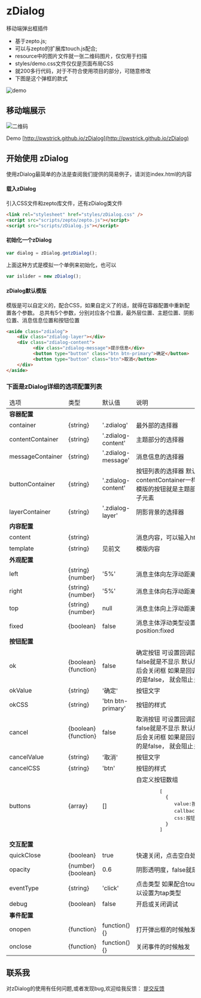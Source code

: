 # zDialog
移动端弹出框插件

- 基于zepto.js;
- 可以与zepto的扩展库touch.js配合;
- resource中的图片文件就一张二维码图片，仅仅用于扫描
- styles/demo.css文件仅仅是页面布局CSS
- 就200多行代码，对于不符合使用项目的部分，可随意修改
- 下图是这个弹框的款式

![demo](http://pwstrick.github.io/zDialog/resource/demo.jpg)

## 移动端展示
![二维码](http://pwstrick.github.io/zDialog/resource/qrcode1.png) 

Demo [http://pwstrick.github.io/zDialog](http://pwstrick.github.io/zDialog)

## 开始使用 zDialog

使用zDialog最简单的办法是查阅我们提供的简易例子，请浏览index.html的内容

#### 载入zDialog

引入CSS文件和zepto库文件，还有zDialog类文件
``` html
<link rel="stylesheet" href="styles/zDialog.css" />
<script src="scripts/zepto/zepto.js"></script>
<script src="scripts/zDialog.js"></script>
```

#### 初始化一个zDialog

``` javascript
var dialog = zDialog.getzDialog();
```

上面这种方式是模拟一个单例来初始化，也可以

``` javascript
var islider = new zDialog();
```

#### zDialog默认模版
模版是可以自定义的，配合CSS，如果自定义了的话，就得在容器配置中重新配置各个参数。
总共有5个参数，分别对应各个位置，最外层位置、主题位置、阴影位置、消息信息位置和按钮位置
``` html
<aside class="zdialog">
	<div class="zdialog-layer"></div>
	<div class="zdialog-content">
		  <div class="zdialog-message">提示信息</div>
		  <button type="button" class="btn btn-primary">确定</button>
		  <button type="button" class="btn">取消</button>
	</div>
</aside>
```

### 下面是zDialog详细的选项配置列表
<table>
<thead>
    <tr>
        <td>选项</td>
        <td>类型</td>
        <td>默认值</td>
        <td>说明</td>
    </tr>
</thead>
<tbody>
    <tr>
        <td colspan="4"><b>容器配置</b></td>
    </tr>
    <tr>
        <td>container</td>
        <td>{string}</td>
        <td>'.zdialog'</td>
        <td>最外部的选择器</td>
    </tr>
    <tr>
        <td>contentContainer</td>
        <td>{string}</td>
        <td>'.zdialog-content'</td>
        <td>主题部分的选择器</td>
    </tr>
    <tr>
        <td>messageContainer</td>
        <td>{string}</td>
        <td>'.zdialog-message'</td>
        <td>消息信息的选择器</td>
    </tr>
    <tr>
        <td>buttonContainer</td>
        <td>{string}</td>
        <td>'.zdialog-content'</td>
        <td>按钮列表的选择器
        默认值和contentContainer一样
        因为默认模版的按钮就是主题部分的直接子元素</td>
    </tr>
    <tr>
        <td>layerContainer</td>
        <td>{string}</td>
        <td>'.zdialog-layer'</td>
        <td>阴影背景的选择器</td>
    </tr>
    <tr>
        <td colspan="4"><b>内容配置</b></td>
    </tr>
    <tr>
        <td>content</td>
        <td>{string}</td>
        <td></td>
        <td>消息内容，可以输入html标签</td>
    </tr>
    <tr>
        <td>template</td>
        <td>{string}</td>
        <td>见前文</td>
        <td>模版内容</td>
    </tr>
    <tr>
        <td colspan="4"><b>外观配置</b></td>
    </tr>
    <tr>
        <td>left</td>
        <td>{string}
        {number}</td>
        <td>'5%'</td>
        <td>消息主体向左浮动距离</td>
    </tr>
    <tr>
        <td>right</td>
        <td>{string}
        {number}</td>
        <td>'5%'</td>
        <td>消息主体向右浮动距离</td>
    </tr>
    <tr>
        <td>top</td>
        <td>{string}
        {number}</td>
        <td>null</td>
        <td>消息主体向上浮动距离</td>
    </tr>
    <tr>
        <td>fixed</td>
        <td>{boolean}</td>
        <td>false</td>
        <td>消息主体浮动类型设置为：position:fixed</td>
    </tr>
    <tr>
        <td colspan="4"><b>按钮配置</b></td>
    </tr>
    <tr>
        <td>ok</td>
        <td>{boolean}
        {function}</td>
        <td>false</td>
        <td>确定按钮
        可设置回调函数，false就是不显示
        默认触发事件后会关闭框
        如果是回调函数返回的是false，
        就会阻止关闭
        </td>
    </tr>
    <tr>
        <td>okValue</td>
        <td>{string}</td>
        <td>'确定'</td>
        <td>按钮文字</td>
    </tr>
    <tr>
        <td>okCSS</td>
        <td>{string}</td>
        <td>'btn btn-primary'</td>
        <td>按钮的样式</td>
    </tr>
    <tr>
        <td>cancel</td>
        <td>{boolean}
        {function}</td>
        <td>false</td>
        <td>取消按钮
        可设置回调函数，false就是不显示
        默认触发事件后会关闭框
        如果是回调函数返回的是false，
        就会阻止关闭
        </td>
    </tr>
    <tr>
        <td>cancelValue</td>
        <td>{string}</td>
        <td>'取消'</td>
        <td>按钮文字</td>
    </tr>
    <tr>
        <td>cancelCSS</td>
        <td>{string}</td>
        <td>'btn'</td>
        <td>按钮的样式</td>
    </tr>
    <tr>
        <td>buttons</td>
        <td>{array}</td>
        <td>[]</td>
        <td>自定义按钮数组
        <pre>
        [
          {
             value:按钮内容,
             callback:回调函数,
             css:按钮样式
          }
        ]</pre>
        </td>
    </tr>
    <tr>
        <td colspan="4"><b>交互配置</b></td>
    </tr>
    <tr>
        <td>quickClose</td>
        <td>{boolean}</td>
        <td>true</td>
        <td>快速关闭，点击空白处关闭</td>
    </tr>
    <tr>
        <td>opacity</td>
        <td>{number}
        {boolean}</td>
        <td>0.6</td>
        <td>阴影透明度，false就是完全透明</td>
    </tr>
    <tr>
        <td>eventType</td>
        <td>{string}</td>
        <td>'click'</td>
        <td>点击类型
        如果配合touch.js，可以设置为tap类型</td>
    </tr>
    <tr>
        <td>debug</td>
        <td>{boolean}</td>
        <td>false</td>
        <td>开启或关闭调试</td>
    </tr>
    <tr>
        <td colspan="4"><b>事件配置</b></td>
    </tr>
    <tr>
        <td>onopen</td>
        <td>{function}</td>
        <td>function(){}</td>
        <td>打开弹出框的时候触发</td>
    </tr>
    <tr>
        <td>onclose</td>
        <td>{function}</td>
        <td>function(){}</td>
        <td>关闭事件的时候触发</td>
    </tr>
</tbody>
</table>

## 联系我
对zDialog的使用有任何问题,或者发现bug,欢迎给我反馈：
[提交反馈](https://github.com/pwstrick/zDialog/issues/new)

